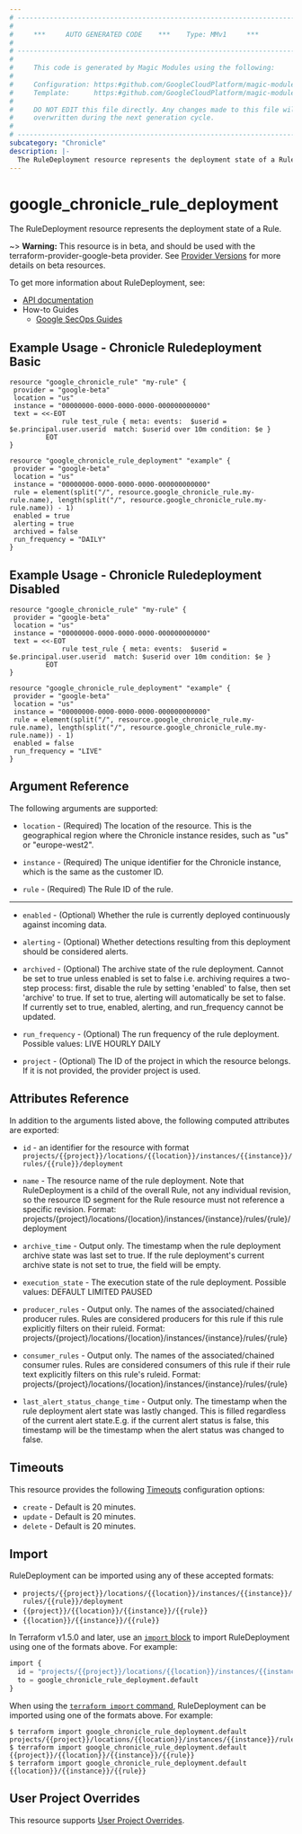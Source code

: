 ```yaml
---
# ----------------------------------------------------------------------------
#
#     ***     AUTO GENERATED CODE    ***    Type: MMv1     ***
#
# ----------------------------------------------------------------------------
#
#     This code is generated by Magic Modules using the following:
#
#     Configuration: https:#github.com/GoogleCloudPlatform/magic-modules/tree/main/mmv1/products/chronicle/RuleDeployment.yaml
#     Template:      https:#github.com/GoogleCloudPlatform/magic-modules/tree/main/mmv1/templates/terraform/resource.html.markdown.tmpl
#
#     DO NOT EDIT this file directly. Any changes made to this file will be
#     overwritten during the next generation cycle.
#
# ----------------------------------------------------------------------------
subcategory: "Chronicle"
description: |-
  The RuleDeployment resource represents the deployment state of a Rule.
---
```


# google_chronicle_rule_deployment

The RuleDeployment resource represents the deployment state of a Rule.

~> **Warning:** This resource is in beta, and should be used with the terraform-provider-google-beta provider.
See [Provider Versions](https://terraform.io/docs/providers/google/guides/provider_versions.html) for more details on beta resources.

To get more information about RuleDeployment, see:

* [API documentation](https://cloud.google.com/chronicle/docs/reference/rest/v1alpha/RuleDeployment)
* How-to Guides
    * [Google SecOps Guides](https://cloud.google.com/chronicle/docs/secops/secops-overview)

## Example Usage - Chronicle Ruledeployment Basic


```hcl
resource "google_chronicle_rule" "my-rule" {
 provider = "google-beta"
 location = "us"
 instance = "00000000-0000-0000-0000-000000000000"
 text = <<-EOT
             rule test_rule { meta: events:  $userid = $e.principal.user.userid  match: $userid over 10m condition: $e }
         EOT
}

resource "google_chronicle_rule_deployment" "example" {
 provider = "google-beta"
 location = "us"
 instance = "00000000-0000-0000-0000-000000000000"
 rule = element(split("/", resource.google_chronicle_rule.my-rule.name), length(split("/", resource.google_chronicle_rule.my-rule.name)) - 1)
 enabled = true
 alerting = true
 archived = false
 run_frequency = "DAILY"
}
```
## Example Usage - Chronicle Ruledeployment Disabled


```hcl
resource "google_chronicle_rule" "my-rule" {
 provider = "google-beta"
 location = "us"
 instance = "00000000-0000-0000-0000-000000000000"
 text = <<-EOT
             rule test_rule { meta: events:  $userid = $e.principal.user.userid  match: $userid over 10m condition: $e }
         EOT
}

resource "google_chronicle_rule_deployment" "example" {
 provider = "google-beta"
 location = "us"
 instance = "00000000-0000-0000-0000-000000000000"
 rule = element(split("/", resource.google_chronicle_rule.my-rule.name), length(split("/", resource.google_chronicle_rule.my-rule.name)) - 1)
 enabled = false
 run_frequency = "LIVE"
}
```

## Argument Reference

The following arguments are supported:


* `location` -
  (Required)
  The location of the resource. This is the geographical region where the Chronicle instance resides, such as "us" or "europe-west2".

* `instance` -
  (Required)
  The unique identifier for the Chronicle instance, which is the same as the customer ID.

* `rule` -
  (Required)
  The Rule ID of the rule.


- - -


* `enabled` -
  (Optional)
  Whether the rule is currently deployed continuously against incoming data.

* `alerting` -
  (Optional)
  Whether detections resulting from this deployment should be considered
  alerts.

* `archived` -
  (Optional)
  The archive state of the rule deployment.
  Cannot be set to true unless enabled is set to false i.e.
  archiving requires a two-step process: first, disable the rule by
  setting 'enabled' to false, then set 'archive' to true.
  If set to true, alerting will automatically be set to false.
  If currently set to true, enabled, alerting, and run_frequency cannot be
  updated.

* `run_frequency` -
  (Optional)
  The run frequency of the rule deployment.
  Possible values:
  LIVE
  HOURLY
  DAILY

* `project` - (Optional) The ID of the project in which the resource belongs.
    If it is not provided, the provider project is used.


## Attributes Reference

In addition to the arguments listed above, the following computed attributes are exported:

* `id` - an identifier for the resource with format `projects/{{project}}/locations/{{location}}/instances/{{instance}}/rules/{{rule}}/deployment`

* `name` -
  The resource name of the rule deployment.
  Note that RuleDeployment is a child of the overall Rule, not any individual
  revision, so the resource ID segment for the Rule resource must not
  reference a specific revision.
  Format:
  projects/{project}/locations/{location}/instances/{instance}/rules/{rule}/deployment

* `archive_time` -
  Output only. The timestamp when the rule deployment archive state was last set to true. If the rule deployment's current archive state is not set to true, the field will be empty.

* `execution_state` -
  The execution state of the rule deployment.
  Possible values:
  DEFAULT
  LIMITED
  PAUSED

* `producer_rules` -
  Output only. The names of the associated/chained producer rules. Rules are considered
  producers for this rule if this rule explicitly filters on their ruleid.
  Format:
  projects/{project}/locations/{location}/instances/{instance}/rules/{rule}

* `consumer_rules` -
  Output only. The names of the associated/chained consumer rules. Rules are considered
  consumers of this rule if their rule text explicitly filters on this rule's ruleid.
  Format:
  projects/{project}/locations/{location}/instances/{instance}/rules/{rule}

* `last_alert_status_change_time` -
  Output only. The timestamp when the rule deployment alert state was lastly changed. This is filled regardless of the current alert state.E.g. if the current alert status is false, this timestamp will be the timestamp when the alert status was changed to false.


## Timeouts

This resource provides the following
[Timeouts](https://developer.hashicorp.com/terraform/plugin/sdkv2/resources/retries-and-customizable-timeouts) configuration options:

- `create` - Default is 20 minutes.
- `update` - Default is 20 minutes.
- `delete` - Default is 20 minutes.

## Import


RuleDeployment can be imported using any of these accepted formats:

* `projects/{{project}}/locations/{{location}}/instances/{{instance}}/rules/{{rule}}/deployment`
* `{{project}}/{{location}}/{{instance}}/{{rule}}`
* `{{location}}/{{instance}}/{{rule}}`


In Terraform v1.5.0 and later, use an [`import` block](https://developer.hashicorp.com/terraform/language/import) to import RuleDeployment using one of the formats above. For example:

```tf
import {
  id = "projects/{{project}}/locations/{{location}}/instances/{{instance}}/rules/{{rule}}/deployment"
  to = google_chronicle_rule_deployment.default
}
```

When using the [`terraform import` command](https://developer.hashicorp.com/terraform/cli/commands/import), RuleDeployment can be imported using one of the formats above. For example:

```
$ terraform import google_chronicle_rule_deployment.default projects/{{project}}/locations/{{location}}/instances/{{instance}}/rules/{{rule}}/deployment
$ terraform import google_chronicle_rule_deployment.default {{project}}/{{location}}/{{instance}}/{{rule}}
$ terraform import google_chronicle_rule_deployment.default {{location}}/{{instance}}/{{rule}}
```

## User Project Overrides

This resource supports [User Project Overrides](https://registry.terraform.io/providers/hashicorp/google/latest/docs/guides/provider_reference#user_project_override).
